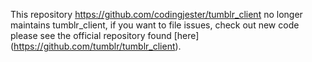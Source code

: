 This repository https://github.com/codingjester/tumblr_client no longer maintains tumblr_client, if you want to file issues, check out new code please see the official repository found [here] (https://github.com/tumblr/tumblr_client).


